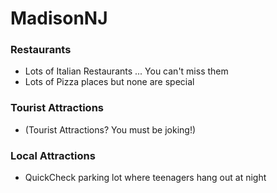 # MadisonNJ

### Restaurants
 - Lots of Italian Restaurants ... You can't miss them
 - Lots of Pizza places but none are special

### Tourist Attractions
 - (Tourist Attractions? You must be joking!)

### Local Attractions
- QuickCheck parking lot where teenagers hang out at night
